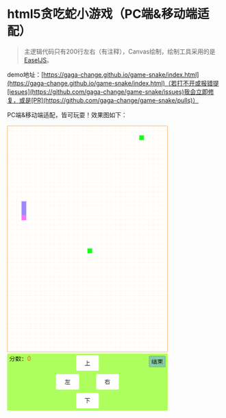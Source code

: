 # html5贪吃蛇小游戏（PC端&移动端适配）

> 主逻辑代码只有200行左右（有注释），Canvas绘制，绘制工具采用的是[EaselJS](https://github.com/CreateJS/EaselJS)。

demo地址：[https://gaga-change.github.io/game-snake/index.html](https://gaga-change.github.io/game-snake/index.html)（若打不开或报错提[iesues](https://github.com/gaga-change/game-snake/issues)我会立即修复，或是[PR](https://github.com/gaga-change/game-snake/pulls)）

PC端&移动端适配，皆可玩耍！效果图如下：

![效果图](./logo.png)

